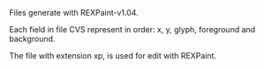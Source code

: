 Files generate with REXPaint-v1.04.

Each field in file CVS represent in order: x, y, glyph, foreground
and background.

The file with extension xp, is used for edit with REXPaint. 